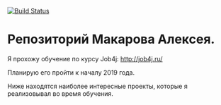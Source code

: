[![Build Status](https://travis-ci.org/Lightbass/job4j.svg?branch=master)](https://travis-ci.org/Lightbass/job4j)

# Репозиторий Макарова Алексея.

Я прохожу обучение по курсу Job4j:
http://job4j.ru/

Планирую его пройти к началу 2019 года.

Ниже находятся наиболее интересные проекты, которые я реализовывал во время обучения.
